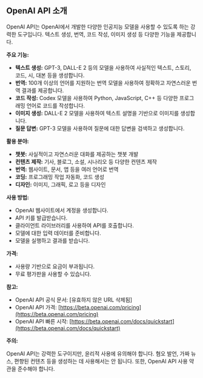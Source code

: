 ## OpenAI API 소개

OpenAI API는 OpenAI에서 개발한 다양한 인공지능 모델을 사용할 수 있도록 하는 강력한 도구입니다. 텍스트 생성, 번역, 코드 작성, 이미지 생성 등 다양한 기능을 제공합니다.

**주요 기능:**

* **텍스트 생성:** GPT-3, DALL-E 2 등의 모델을 사용하여 사실적인 텍스트, 스토리, 코드, 시, 대본 등을 생성합니다.
* **번역:** 100개 이상의 언어를 지원하는 번역 모델을 사용하여 정확하고 자연스러운 번역 결과를 제공합니다.
* **코드 작성:** Codex 모델을 사용하여 Python, JavaScript, C++ 등 다양한 프로그래밍 언어로 코드를 작성합니다.
* **이미지 생성:** DALL-E 2 모델을 사용하여 텍스트 설명을 기반으로 이미지를 생성합니다.
* **질문 답변:** GPT-3 모델을 사용하여 질문에 대한 답변을 검색하고 생성합니다.

**활용 분야:**

* **챗봇:** 사실적이고 자연스러운 대화를 제공하는 챗봇 개발
* **컨텐츠 제작:** 기사, 블로그, 소설, 시나리오 등 다양한 컨텐츠 제작
* **번역:** 웹사이트, 문서, 앱 등을 여러 언어로 번역
* **코딩:** 프로그래밍 작업 자동화, 코드 생성
* **디자인:** 이미지, 그래픽, 로고 등을 디자인

**사용 방법:**

* OpenAI 웹사이트에서 계정을 생성합니다.
* API 키를 발급받습니다.
* 클라이언트 라이브러리를 사용하여 API를 호출합니다.
* 모델에 대한 입력 데이터를 준비합니다.
* 모델을 실행하고 결과를 받습니다.

**가격:**

* 사용량 기반으로 요금이 부과됩니다.
* 무료 평가판을 사용할 수 있습니다.

**참고:**

* OpenAI API 공식 문서: [유효하지 않은 URL 삭제됨]
* OpenAI API 가격: [https://beta.openai.com/pricing](https://beta.openai.com/pricing)
* OpenAI API 빠른 시작: [https://beta.openai.com/docs/quickstart](https://beta.openai.com/docs/quickstart)

**주의:**

OpenAI API는 강력한 도구이지만, 윤리적 사용에 유의해야 합니다. 혐오 발언, 가짜 뉴스, 편향된 컨텐츠 등을 생성하는 데 사용해서는 안 됩니다. 또한, OpenAI API 사용 약관을 준수해야 합니다.


